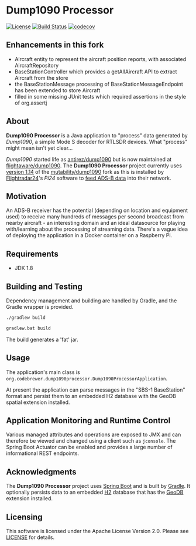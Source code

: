 # Dump1090 Processor

[![License](https://img.shields.io/badge/License-Apache%202.0-blue.svg)](LICENSE)
[![Build Status](https://api.travis-ci.org/codebrewer/dump1090-processor.svg?branch=develop)](http://travis-ci.org/codebrewer/dump1090-processor)
[![codecov](https://codecov.io/gh/codebrewer/dump1090-processor/branch/develop/graph/badge.svg)](https://codecov.io/gh/codebrewer/dump1090-processor)

## Enhancements in this fork

- Aircraft entity to represent the aircraft position reports, with associated AircraftRepository
- BaseStationController which provides a getAllAircraft API to extract Aircraft from the store
- the BaseStationMessage processing of BaseStationMessageEndpoint has been extended to store Aircraft
- filled in some missing JUnit tests which required assertions in the style of org.assertj

## About

**Dump1090 Processor** is a Java application to "process" data generated by *Dump1090*, a simple Mode S decoder for
RTLSDR devices. What "process" might mean isn't yet clear...

*Dump1090* started life as [antirez/dump1090](https://github.com/antirez/dump1090) but is now maintained at
[flightaware/dump1090](https://github.com/flightaware/dump1090). The **Dump1090 Processor** project currently uses
[version 1.14](https://github.com/mutability/dump1090/releases/tag/v1.14) of the
[mutability/dump1090](https://github.com/mutability/dump1090) fork as this is installed by
[Flightradar24](https://www.flightradar24.com)'s *Pi24* software to
[feed ADS-B data](https://www.flightradar24.com/build-your-own) into their network.

## Motivation

An ADS-B receiver has the potential (depending on location and equipment used) to receive many hundreds of messages per
second broadcast from nearby aircraft - an interesting domain and an ideal datasource for playing with/learning about
the processing of streaming data. There's a vague idea of deploying the application in a Docker container on a Raspberry
Pi.

## Requirements

* JDK 1.8

## Building and Testing

Dependency management and building are handled by Gradle, and the Gradle wrapper is provided.

```bash
./gradlew build
```

```bat
gradlew.bat build
```

The build generates a 'fat' jar.

## Usage

The application's main class is `org.codebrewer.dump1090processor.Dump1090ProcessorApplication`.

At present the application can parse messages in the "SBS-1 BaseStation" format and persist them to an embedded H2
database with the GeoDB spatial extension installed.

## Application Monitoring and Runtime Control

Various managed attributes and operations are exposed to JMX and can therefore be viewed and changed using a client such
as `jconsole`. The Spring Boot Actuator can be enabled and provides a large number of informational REST endpoints.

## Acknowledgments

The **Dump1090 Processor** project uses [Spring Boot](https://projects.spring.io/spring-boot/) and is built by
[Gradle](https://gradle.org). It optionally persists data to an embedded [H2](https://www.h2database.com/html/main.html)
database that has the [GeoDB](https://github.com/jdeolive/geodb) extension installed.

## Licensing

This software is licensed under the Apache License Version 2.0. Please see [LICENSE](LICENSE) for details.
